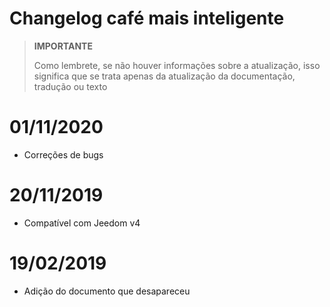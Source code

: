 # Changelog café mais inteligente

>**IMPORTANTE**
>
>Como lembrete, se não houver informações sobre a atualização, isso significa que se trata apenas da atualização da documentação, tradução ou texto

# 01/11/2020

- Correções de bugs

# 20/11/2019

- Compatível com Jeedom v4

# 19/02/2019

- Adição do documento que desapareceu
